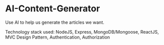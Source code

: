 # AI-Content-Generator

Use AI to help us generate the articles we want.

Technology stack used: NodeJS, Express, MongoDB/Mongoose, ReactJS, MVC Design Pattern, Authentication, Authorization
